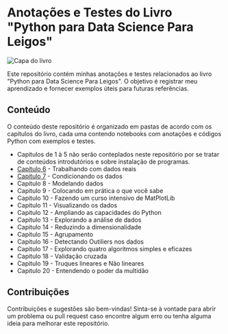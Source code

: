 # Anotações e Testes do Livro "Python para Data Science Para Leigos"
![Capa do livro](https://m.media-amazon.com/images/I/51kc6jj9EjL._SX352_BO1,204,203,200_.jpg)


Este repositório contém minhas anotações e testes relacionados ao livro "Python para Data Science Para Leigos". O objetivo é registrar meu aprendizado e fornecer exemplos úteis para futuras referências.

## Conteúdo

O conteúdo deste repositório é organizado em pastas de acordo com os capítulos do livro, cada uma contendo notebooks com anotações e códigos Python com exemplos e testes.

- Capitulos de 1 à 5 não serão conteplados neste repositório por se tratar de conteúdos introdutórios e sobre instalação de programas.
- [Capítulo 6](https://github.com/gustavogdavel/Python_DataScience/blob/main/capitulo6/Capitulo6.ipynb) - Trabalhando com dados reais
- [Capitulo 7](https://github.com/gustavogdavel/Python_DataScience/blob/main/capitulo7/Capitulo7.ipynb) - Condicionando os dados
- Capitulo 8 - Modelando dados
- Capitulo 9 - Colocando em prática o que você sabe
- Capitulo 10 - Fazendo um curso intensivo de MatPlotLib
- Capitulo 11 - Visualizando os dados
- Capitulo 12 - Ampliando as capacidades do Python
- Capitulo 13 - Explorando a análise de dados
- Capitulo 14 - Reduzindo a dimensionalidade
- Capitulo 15 - Agrupamento
- Capitulo 16 - Detectando Outiliers nos dados
- Capitulo 17 - Explorando quatro algoritmos simples e eficazes
- Capitulo 18 - Validação cruzada
- Capitulo 19 - Truques lineares e Não lineares
- Capitulo 20 - Entendendo o poder da multidão

## Contribuições

Contribuições e sugestões são bem-vindas! Sinta-se à vontade para abrir um problema ou pull request caso encontre algum erro ou tenha alguma ideia para melhorar este repositório.


